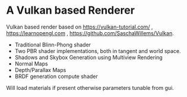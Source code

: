 # A Vulkan based Renderer
Vulkan based render based on https://vulkan-tutorial.com/ , https://learnopengl.com , https://github.com/SaschaWillems/Vulkan.

* Traditional Blinn-Phong shader
* Two PBR shader implementations, both in tangent and world space.
* Shadows and Skybox Generation using Multiview Rendering
* Normal Maps
* Depth/Parallax Maps
* BRDF generation compute shader

Will load materials if present otherwise parameters tunable from gui.
